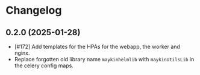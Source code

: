 # Changelog

## 0.2.0 (2025-01-28)

- [#172] Add templates for the HPAs for the webapp, the worker and nginx.
- Replace forgotten old library name `maykinhelmlib` with `maykinUtilsLib` in the celery config maps.